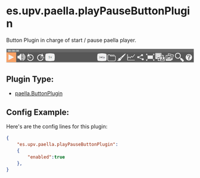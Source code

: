 # es.upv.paella.playPauseButtonPlugin

Button Plugin in charge of start / pause paella player.

![](images/playPauseButtonPlugin.jpg)

## Plugin Type:
- [paella.ButtonPlugin](../developer/plugin_types.md)


## Config Example:

Here's are the config lines for this plugin:

```json
{
	"es.upv.paella.playPauseButtonPlugin":
	{
		"enabled":true
	},
}
```
